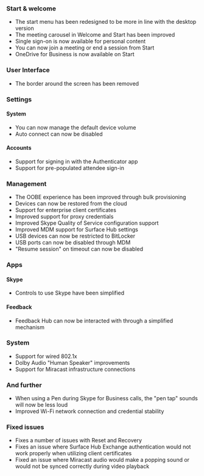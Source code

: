 ### Start & welcome
- The start menu has been redesigned to be more in line with the desktop version
- The meeting carousel in Welcome and Start has been improved
- Single sign-on is now available for personal content
- You can now join a meeting or end a session from Start
- OneDrive for Business is now available on Start

### User Interface
- The border around the screen has been removed

### Settings
#### System
- You can now manage the default device volume
- Auto connect can now be disabled

#### Accounts
- Support for signing in with the Authenticator app
- Support for pre-populated attendee sign-in

### Management
- The OOBE experience has been improved through bulk provisioning
- Devices can now be restored from the cloud
- Support for enterprise client certificates
- Improved support for proxy credentials
- Improved Skype Quality of Service configuration support
- Improved MDM support for Surface Hub settings
- USB devices can now be restricted to BitLocker
- USB ports can now be disabled through MDM
- "Resume session" on timeout can now be disabled

### Apps
#### Skype
- Controls to use Skype have been simplified

#### Feedback
- Feedback Hub can now be interacted with through a simplified mechanism

### System
- Support for wired 802.1x
- Dolby Audio "Human Speaker" improvements
- Support for Miracast infrastructure connections

### And further
- When using a Pen during Skype for Business calls, the "pen tap" sounds will now be less loud
- Improved Wi-Fi network connection and credential stability

### Fixed issues
- Fixes a number of issues with Reset and Recovery
- Fixes an issue where Surface Hub Exchange authentication would not work properly when utilizing client certificates
- Fixed an issue where Miracast audio would make a popping sound or would not be synced correctly during video playback